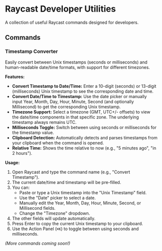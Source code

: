# Raycast Developer Utilities

A collection of useful Raycast commands designed for developers.

## Commands

### Timestamp Converter

Easily convert between Unix timestamps (seconds or milliseconds) and human-readable date/time formats, with support for different timezones.

**Features:**

*   **Convert Timestamp to Date/Time:** Enter a 10-digit (seconds) or 13-digit (milliseconds) Unix timestamp to see the corresponding date and time.
*   **Convert Date/Time to Timestamp:** Use the date picker or manually input Year, Month, Day, Hour, Minute, Second (and optionally Millisecond) to get the corresponding Unix timestamp.
*   **Timezone Support:** Select a timezone (GMT, UTC+/- offsets) to view the date/time components in that specific zone. The underlying timestamp always remains UTC.
*   **Milliseconds Toggle:** Switch between using seconds or milliseconds for the timestamp value.
*   **Clipboard Detection:** Automatically detects and parses timestamps from your clipboard when the command is opened.
*   **Relative Time:** Shows the time relative to now (e.g., "5 minutes ago", "in 2 hours").

**Usage:**

1.  Open Raycast and type the command name (e.g., "Convert Timestamp").
2.  The current date/time and timestamp will be pre-filled.
3.  You can:
    *   Paste or type a Unix timestamp into the "Unix Timestamp" field.
    *   Use the "Date" picker to select a date.
    *   Manually edit the Year, Month, Day, Hour, Minute, Second, or Millisecond fields.
    *   Change the "Timezone" dropdown.
4.  The other fields will update automatically.
5.  Press Enter to copy the current Unix timestamp to your clipboard.
6.  Use the Action Panel (`⌘K`) to toggle between using seconds and milliseconds.

*(More commands coming soon!)*
